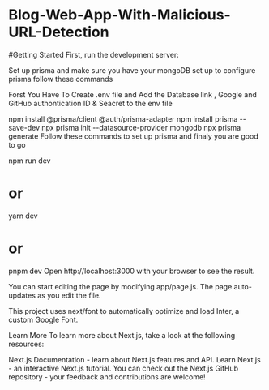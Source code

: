 # Blog-Web-App-With-Malicious-URL-Detection

#Getting Started
First, run the development server:

Set up prisma and make sure you have your mongoDB set up to configure prisma follow these commands

Forst You Have To Create .env file and Add the Database link , Google and GitHub authontication ID & Seacret to the env file

npm install @prisma/client @auth/prisma-adapter
npm install prisma --save-dev
npx prisma init --datasource-provider mongodb
npx prisma generate
Follow these commands to set up prisma and finaly you are good to go

npm run dev
# or
yarn dev
# or
pnpm dev
Open http://localhost:3000 with your browser to see the result.

You can start editing the page by modifying app/page.js. The page auto-updates as you edit the file.

This project uses next/font to automatically optimize and load Inter, a custom Google Font.

Learn More
To learn more about Next.js, take a look at the following resources:

Next.js Documentation - learn about Next.js features and API.
Learn Next.js - an interactive Next.js tutorial.
You can check out the Next.js GitHub repository - your feedback and contributions are welcome!

